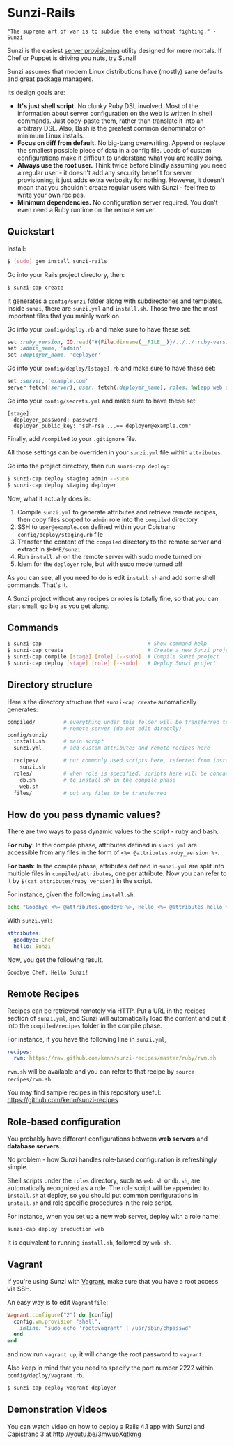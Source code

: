 Sunzi-Rails
===========

```
"The supreme art of war is to subdue the enemy without fighting." - Sunzi
```

Sunzi is the easiest [server provisioning](http://en.wikipedia.org/wiki/Provisioning#Server_provisioning) utility designed for mere mortals. If Chef or Puppet is driving you nuts, try Sunzi!

Sunzi assumes that modern Linux distributions have (mostly) sane defaults and great package managers.

Its design goals are:

* **It's just shell script.** No clunky Ruby DSL involved. Most of the information about server configuration on the web is written in shell commands. Just copy-paste them, rather than translate it into an arbitrary DSL. Also, Bash is the greatest common denominator on minimum Linux installs.
* **Focus on diff from default.** No big-bang overwriting. Append or replace the smallest possible piece of data in a config file. Loads of custom configurations make it difficult to understand what you are really doing.
* **Always use the root user.** Think twice before blindly assuming you need a regular user - it doesn't add any security benefit for server provisioning, it just adds extra verbosity for nothing. However, it doesn't mean that you shouldn't create regular users with Sunzi - feel free to write your own recipes.
* **Minimum dependencies.** No configuration server required. You don't even need a Ruby runtime on the remote server.

Quickstart
----------

Install:

```bash
$ [sudo] gem install sunzi-rails
```

Go into your Rails project directory, then:

```bash
$ sunzi-cap create
```

It generates a `config/sunzi` folder along with subdirectories and templates. Inside `sunzi`, there are `sunzi.yml` and `install.sh`. Those two are the most important files that you mainly work on.

Go into your `config/deploy.rb` and make sure to have these set: 

```ruby
set :ruby_version, IO.read("#{File.dirname(__FILE__)}/../../.ruby-version").strip
set :admin_name, 'admin'
set :deployer_name, 'deployer'
```

Go into your `config/deploy/[stage].rb` and make sure to have these set:

```ruby
set :server, 'example.com'
server fetch(:server), user: fetch(:deployer_name), roles: %w[app web db]
```

Go into your `config/secrets.yml` and make sure to have these set:

```
[stage]:
  deployer_password: password
  deployer_public_key: "ssh-rsa ...== deployer@example.com"
```

Finally, add `/compiled` to your `.gitignore` file.

All those settings can be overriden in your `sunzi.yml` file within `attributes`.

Go into the project directory, then run `sunzi-cap deploy`:

```bash
$ sunzi-cap deploy staging admin --sudo
$ sunzi-cap deploy staging deployer
```

Now, what it actually does is:

1. Compile `sunzi.yml` to generate attributes and retrieve remote recipes, then copy files scoped to `admin` role into the `compiled` directory
1. SSH to `user@example.com` defined within your Cpistrano `config/deploy/staging.rb` file
1. Transfer the content of the `compiled` directory to the remote server and extract in `$HOME/sunzi`
1. Run `install.sh` on the remote server with sudo mode turned on
1. Idem for the `deployer` role, but with sudo mode turned off

As you can see, all you need to do is edit `install.sh` and add some shell commands. That's it.

A Sunzi project without any recipes or roles is totally fine, so that you can start small, go big as you get along.

Commands
--------

```bash
$ sunzi-cap                                  # Show command help
$ sunzi-cap create                           # Create a new Sunzi project
$ sunzi-cap compile [stage] [role] [--sudo]  # Compile Sunzi project
$ sunzi-cap deploy [stage] [role] [--sudo]   # Deploy Sunzi project
```

Directory structure
-------------------

Here's the directory structure that `sunzi-cap create` automatically generates:

```bash
compiled/         # everything under this folder will be transferred to the
                  # remote server (do not edit directly)
config/sunzi/
  install.sh      # main script
  sunzi.yml       # add custom attributes and remote recipes here

  recipes/        # put commonly used scripts here, referred from install.sh
    sunzi.sh
  roles/          # when role is specified, scripts here will be concatenated
    db.sh         # to install.sh in the compile phase
    web.sh
  files/          # put any files to be transferred
```

How do you pass dynamic values?
-------------------------------

There are two ways to pass dynamic values to the script - ruby and bash.

**For ruby**: In the compile phase, attributes defined in `sunzi.yml` are accessible from any files in the form of `<%= @attributes.ruby_version %>`.

**For bash**: In the compile phase, attributes defined in `sunzi.yml` are split into multiple files in `compiled/attributes`, one per attribute. Now you can refer to it by `$(cat attributes/ruby_version)` in the script.

For instance, given the following `install.sh`:

```bash
echo "Goodbye <%= @attributes.goodbye %>, Hello <%= @attributes.hello %>!"
```

With `sunzi.yml`:

```yaml
attributes:
  goodbye: Chef
  hello: Sunzi
```

Now, you get the following result.

```
Goodbye Chef, Hello Sunzi!
```

Remote Recipes
--------------

Recipes can be retrieved remotely via HTTP. Put a URL in the recipes section of `sunzi.yml`, and Sunzi will automatically load the content and put it into the `compiled/recipes` folder in the compile phase.

For instance, if you have the following line in `sunzi.yml`,

```yaml
recipes:
  rvm: https://raw.github.com/kenn/sunzi-recipes/master/ruby/rvm.sh
```

`rvm.sh` will be available and you can refer to that recipe by `source recipes/rvm.sh`.

You may find sample recipes in this repository useful: https://github.com/kenn/sunzi-recipes

Role-based configuration
------------------------

You probably have different configurations between **web servers** and **database servers**.

No problem - how Sunzi handles role-based configuration is refreshingly simple.

Shell scripts under the `roles` directory, such as `web.sh` or `db.sh`, are automatically recognized as a role. The role script will be appended to `install.sh` at deploy, so you should put common configurations in `install.sh` and role specific procedures in the role script.

For instance, when you set up a new web server, deploy with a role name:

```bash
sunzi-cap deploy production web
```

It is equivalent to running `install.sh`, followed by `web.sh`.

Vagrant
-------

If you're using Sunzi with [Vagrant](http://vagrantup.com/), make sure that you have a root access via SSH.

An easy way is to edit `Vagrantfile`:

```ruby
Vagrant.configure("2") do |config|
  config.vm.provision "shell",
    inline: "sudo echo 'root:vagrant' | /usr/sbin/chpasswd"
  end
end
```

and now run `vagrant up`, it will change the root password to `vagrant`.

Also keep in mind that you need to specify the port number 2222 within `config/deploy/vagrant.rb`.

```bash
$ sunzi-cap deploy vagrant deployer
```

Demonstration Videos
-------

You can watch video on how to deploy a Rails 4.1 app with Sunzi and Capistrano 3 at http://youtu.be/3mwupXqtkmg
